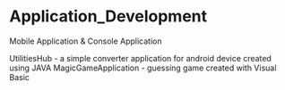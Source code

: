 # Application_Development
Mobile Application &amp; Console Application

UtilitiesHub - a simple converter application for android device created using JAVA
MagicGameApplication - guessing game created with Visual Basic 
